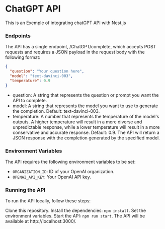 # ChatGPT API
This is an Exemple of integrating chatGPT API with Nest.js

### Endpoints
The API has a single endpoint, /ChatGPT/complete, which accepts POST requests and requires a JSON payload in the request body with the following format:

```json
{
  "question": "Your question here",
  "model": "text-davinci-003",
  "temperature": 0.9
}
```

- question: A string that represents the question or prompt you want the API to complete.
- model: A string that represents the model you want to use to generate the completion. Default: text-davinci-003.
- temperature: A number that represents the temperature of the model's outputs. A higher temperature will result in a more diverse and unpredictable response, while a lower temperature will result in a more conservative and accurate response. Default: 0.9.
The API will return a JSON response with the completion generated by the specified model.

### Environment Variables

The API requires the following environment variables to be set:

- `ORGANIZATION_ID`: ID of your OpenAI organization.
- `OPENAI_API_KEY`: Your OpenAI API key.

### Running the API
To run the API locally, follow these steps:

Clone this repository.
Install the dependencies: `npm install`.
Set the environment variables.
Start the API: `npm run start`.
The API will be available at http://localhost:3000/.